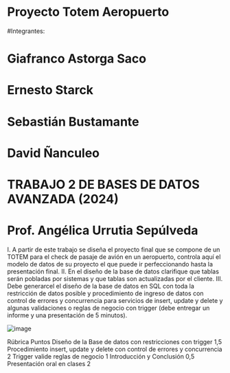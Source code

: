 # Proyecto Totem Aeropuerto

#Integrantes:

# Giafranco Astorga Saco
# Ernesto Starck
# Sebastián Bustamante
# David Ñanculeo

# TRABAJO 2 DE BASES DE DATOS AVANZADA (2024)
# Prof. Angélica Urrutia Sepúlveda

I. A partir de este trabajo se diseña el proyecto final que se compone de un
TOTEM para el check de pasaje de avión en un aeropuerto, controla aquí
el modelo de datos de su proyecto el que puede ir perfeccionando hasta la
presentación final.
II. En el diseño de la base de datos clarifique que tablas serán pobladas por
sistemas y que tablas son actualizadas por el cliente.
III. Debe generarcel el diseño de la base de datos en SQL con toda la
restricción de datos posible y procedimiento de ingreso de datos con control
de errores y concurrencia para servicios de insert, update y delete y algunas
validaciones o reglas de negocio con trigger (debe entregar un informe y
una presentación de 5 minutos).

![image](https://github.com/user-attachments/assets/ea5c7e1c-743b-48e5-b336-2eb44f09c63c)

Rúbrica Puntos
Diseño de la Base de datos con restricciones con trigger 1,5
Procedimiento insert, update y delete con control de errores y concurrencia 2
Trigger valide reglas de negocio 1
Introducción y Conclusión 0,5
Presentación oral en clases 2
